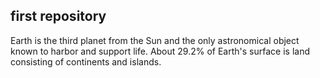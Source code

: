 ## first repository 
Earth is the third planet from the Sun and the only astronomical object known to harbor and support life. About 29.2% of Earth's surface is land consisting of continents and islands.

